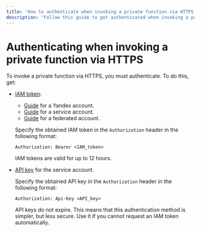 ```yaml
---
title: "How to authenticate when invoking a private function via HTTPS in {{ sf-full-name }}"
description: "Follow this guide to get authenticated when invoking a private function via HTTPS."
---
```


# Authenticating when invoking a private function via HTTPS

To invoke a private function via HTTPS, you must authenticate. To do this, get:

* [IAM token](../../../iam/concepts/authorization/iam-token.md):
   * [Guide](../../../iam/operations/iam-token/create.md) for a Yandex account.
   * [Guide](../../../iam/operations/iam-token/create-for-sa.md) for a service account.
   * [Guide](../../../iam/operations/iam-token/create-for-federation.md) for a federated account.

   Specify the obtained IAM token in the `Authorization` header in the following format:
   ```
   Authorization: Bearer <IAM_token>
   ```
   IAM tokens are valid for up to 12 hours.

* [API key](../../../iam/operations/api-key/create) for the service account.

   Specify the obtained API key in the `Authorization` header in the following format:
   ```
   Authorization: Api-Key <API_key>
   ```
   API keys do not expire. This means that this authentication method is simpler, but less secure. Use it if you cannot request an IAM token automatically.
